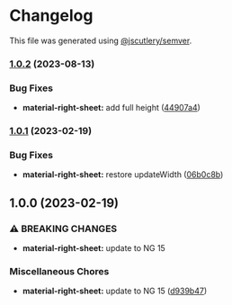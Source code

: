 # Changelog

This file was generated using [@jscutlery/semver](https://github.com/jscutlery/semver).

### [1.0.2](https://github.com/DaSchTour/dasch-ng/compare/material-right-sheet/1.0.1...material-right-sheet/1.0.2) (2023-08-13)


### Bug Fixes

* **material-right-sheet:** add full height ([44907a4](https://github.com/DaSchTour/dasch-ng/commit/44907a40040954fbc7375e96708eae427b2678c9))

### [1.0.1](https://github.com/DaSchTour/dasch-ng/compare/material-right-sheet/1.0.0...material-right-sheet/1.0.1) (2023-02-19)


### Bug Fixes

* **material-right-sheet:** restore updateWidth ([06b0c8b](https://github.com/DaSchTour/dasch-ng/commit/06b0c8b8cccc460ea84d55e667bd7492384d84ff))

## 1.0.0 (2023-02-19)


### ⚠ BREAKING CHANGES

* **material-right-sheet:** update to NG 15

### Miscellaneous Chores

* **material-right-sheet:** update to NG 15 ([d939b47](https://github.com/DaSchTour/dasch-ng/commit/d939b47384e03682766e533875624652dd70d3ec))
